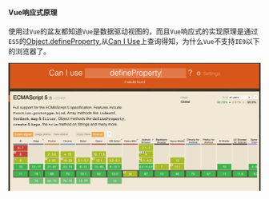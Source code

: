 #### Vue响应式原理

使用过`Vue`的盆友都知道`Vue`是数据驱动视图的，而且`Vue`响应式的实现原理是通过`ES5`的[Object.defineProperty](https://developer.mozilla.org/zh-CN/docs/Web/JavaScript/Reference/Global_Objects/Object/defineProperty),从[Can I Use](https://caniuse.com/)上查询得知，为什么`Vue`不支持`IE9`以下的浏览器了。

![defineProperty.png](./images/defineProperty.png)

